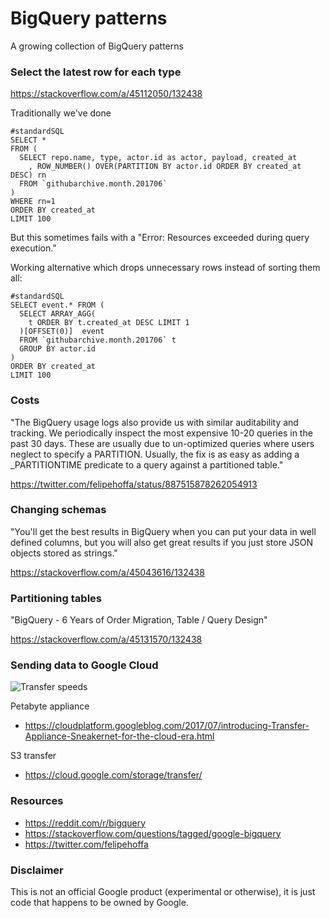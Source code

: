 # BigQuery patterns

A growing collection of BigQuery patterns


### Select the latest row for each type

https://stackoverflow.com/a/45112050/132438

Traditionally we've done

    #standardSQL
    SELECT *
    FROM (
      SELECT repo.name, type, actor.id as actor, payload, created_at
        , ROW_NUMBER() OVER(PARTITION BY actor.id ORDER BY created_at DESC) rn
      FROM `githubarchive.month.201706` 
    )
    WHERE rn=1
    ORDER BY created_at
    LIMIT 100

But this sometimes fails with a "Error: Resources exceeded during query execution."

Working alternative which drops unnecessary rows instead of sorting them all:

    #standardSQL
    SELECT event.* FROM (
      SELECT ARRAY_AGG(
        t ORDER BY t.created_at DESC LIMIT 1
      )[OFFSET(0)]  event
      FROM `githubarchive.month.201706` t 
      GROUP BY actor.id
    )
    ORDER BY created_at
    LIMIT 100
    
### Costs

"The BigQuery usage logs also provide us with similar auditability and tracking. We periodically inspect the most expensive 10-20 queries in the past 30 days. These are usually due to un-optimized queries where users neglect to specify a PARTITION. Usually, the fix is as easy as adding a _PARTITIONTIME predicate to a query against a partitioned table."

https://twitter.com/felipehoffa/status/887515878262054913

### Changing schemas

"You'll get the best results in BigQuery when you can put your data in well defined columns, but you will also get great results if you just store JSON objects stored as strings."

https://stackoverflow.com/a/45043616/132438

### Partitioning tables

"BigQuery - 6 Years of Order Migration, Table / Query Design"

https://stackoverflow.com/a/45131570/132438

### Sending data to Google Cloud

![Transfer speeds](http://i.imgur.com/rqYokhf.png)

Petabyte appliance

- https://cloudplatform.googleblog.com/2017/07/introducing-Transfer-Appliance-Sneakernet-for-the-cloud-era.html

S3 transfer

- https://cloud.google.com/storage/transfer/

### Resources

- https://reddit.com/r/bigquery
- https://stackoverflow.com/questions/tagged/google-bigquery
- https://twitter.com/felipehoffa

### Disclaimer

This is not an official Google product (experimental or otherwise), it is just
code that happens to be owned by Google.
